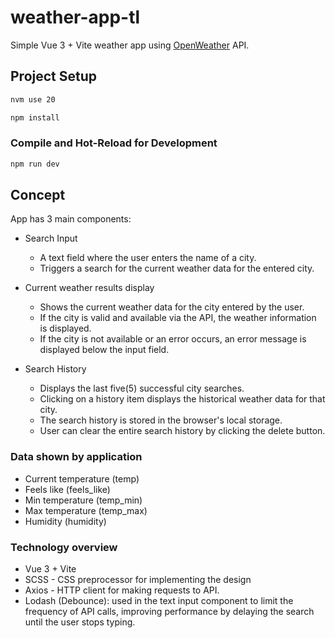 # weather-app-tl

Simple Vue 3 + Vite weather app using [OpenWeather][1] API.

[1]: https://openweathermap.org/current#name            "OpenWeather"

## Project Setup

```sh
nvm use 20
```

```sh
npm install
```

### Compile and Hot-Reload for Development

```sh
npm run dev
```

## Concept

App has 3 main components:
- Search Input
  - A text field where the user enters the name of a city.
  - Triggers a search for the current weather data for the entered city.
  
- Current weather results display
  - Shows the current weather data for the city entered by the user.
  - If the city is valid and available via the API, the weather information is displayed.
  - If the city is not available or an error occurs, an error message is displayed below the input field.

- Search History
  - Displays the last five(5) successful city searches.
  - Clicking on a history item displays the historical weather data for that city.
  - The search history is stored in the browser's local storage.
  - User can clear the entire search history by clicking the delete button.

### Data shown by application

- Current temperature (temp)
- Feels like (feels_like)
- Min temperature (temp_min)
- Max temperature (temp_max)
- Humidity (humidity)


### Technology overview

- Vue 3 + Vite
- SCSS - CSS preprocessor for implementing the design
- Axios - HTTP client for making requests to API.
- Lodash (Debounce): used in the text input component to limit the frequency of API calls, improving performance by delaying the search until the user stops typing.


